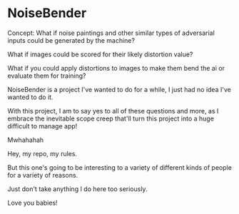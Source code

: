 # NoiseBender

Concept: What if noise paintings and other similar types of adversarial inputs could be generated by the machine? 

What if images could be scored for their likely distortion value? 

What if you could apply distortions to images to make them bend the ai or evaluate them for training? 

NoiseBender is a project I've wanted to do for a while, I just had no idea I've wanted to do it.

With this project, I am to say yes to all of these questions and more, as I embrace the inevitable scope creep that'll turn this project into a huge difficult to manage app!

Mwhahahah

Hey, my repo, my rules.

But this one's going to be interesting to a variety of different kinds of people for a variety of reasons.

Just don't take anything I do here too seriously.

Love you babies!

